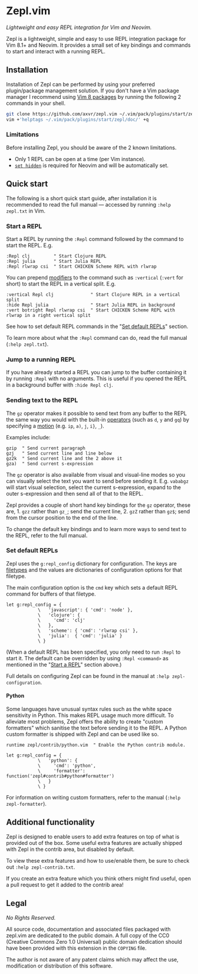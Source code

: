 # Zepl.vim

*Lightweight and easy REPL integration for Vim and Neovim.*

Zepl is a lightweight, simple and easy to use REPL integration package for Vim
8.1+ and Neovim.  It provides a small set of key bindings and commands to start
and interact with a running REPL.

<!-- TODO: GIF and/or images -->


## Installation

Installation of Zepl can be performed by using your preferred plugin/package
management solution.  If you don't have a Vim package manager I recommend using
[Vim 8 packages](https://vimhelp.org/repeat.txt.html#packages) by running the
following 2 commands in your shell.

```sh
git clone https://github.com/axvr/zepl.vim ~/.vim/pack/plugins/start/zepl
vim +'helptags ~/.vim/pack/plugins/start/zepl/doc/' +q
```


### Limitations

Before installing Zepl, you should be aware of the 2 known limitations.

- Only 1 REPL can be open at a time (per Vim instance).
- [`set hidden`](https://vimhelp.org/options.txt.html#%27hidden%27) is required
  for Neovim and will be automatically set.


## Quick start

The following is a short quick start guide, after installation it is
recommended to read the full manual — accessed by running `:help zepl.txt` in
Vim.


### Start a REPL

Start a REPL by running the `:Repl` command followed by the command to start
the REPL.  E.g.

```vim
:Repl clj         " Start Clojure REPL
:Repl julia       " Start Julia REPL
:Repl rlwrap csi  " Start CHICKEN Scheme REPL with rlwrap
```

You can prepend [modifiers](https://vimhelp.org/map.txt.html#%3Cmods%3E) to the
command such as `:vertical` (`:vert` for short) to start the REPL in a vertical
split.  E.g.

```vim
:vertical Repl clj              " Start Clojure REPL in a vertical split
:hide Repl julia                " Start Julia REPL in background
:vert botright Repl rlwrap csi  " Start CHICKEN Scheme REPL with rlwrap in a right vertical split
```

See how to set default REPL commands in the "[Set default REPLs](#set-default-repls)"
section.

To learn more about what the `:Repl` command can do, read the full manual
(`:help zepl.txt`).


### Jump to a running REPL

If you have already started a REPL you can jump to the buffer containing it by
running `:Repl` with no arguments.  This is useful if you opened the REPL in
a background buffer with `:hide Repl clj`.


### Sending text to the REPL

The `gz` operator makes it possible to send text from any buffer to the REPL
the same way you would with the built-in
[operators](https://vimhelp.org/motion.txt.html#operator) (such as `d`, `y` and
`gq`) by specifying a [motion](https://vimhelp.org/motion.txt.html#motion.txt)
(e.g. `ip`, `a)`, `j`, `i}`, `_`).

Examples include:

```vim
gzip  " Send current paragraph
gzj   " Send current line and line below
gz2k  " Send current line and the 2 above it
gza)  " Send current s-expression
```

The `gz` operator is also available from visual and visual-line modes so you
can visually select the text you want to send before sending it.
E.g. `vababgz` will start visual selection, select the current s-expression,
expand to the outer s-expression and then send all of that to the REPL.

Zepl provides a couple of short hand key bindings for the `gz` operator, these
are, 1. `gzz` rather than `gz_`; send the current line, 2. `gzZ` rather than
`gz$`; send from the cursor position to the end of the line.

To change the default key bindings and to learn more ways to send text to the
REPL, refer to the full manual.


### Set default REPLs

Zepl uses the `g:repl_config` dictionary for configuration.  The keys are
[filetypes](https://vimhelp.org/filetype.txt.html#filetypes) and the values are
dictionaries of configuration options for that filetype.

The main configuration option is the `cmd` key which sets a default REPL
command for buffers of that filetype.

```vim
let g:repl_config = {
            \   'javascript': { 'cmd': 'node' },
            \   'clojure': {
            \     'cmd': 'clj'
            \   },
            \   'scheme': { 'cmd': 'rlwrap csi' },
            \   'julia':  { 'cmd': 'julia' }
            \ }
```

(When a default REPL has been specified, you only need to run `:Repl` to start
it.  The default can be overridden by using `:Repl <command>` as mentioned in
the "[Start a REPL](#start-a-repl)" section above.)

Full details on configuring Zepl can be found in the manual at
`:help zepl-configuration`.


#### Python

Some languages have unusual syntax rules such as the white space sensitivity in
Python.  This makes REPL usage much more difficult.  To alleviate most
problems, Zepl offers the ability to create "custom formatters" which sanitise
the text before sending it to the REPL.  A Python custom formatter is shipped
with Zepl and can be used like so.

```vim
runtime zepl/contrib/python.vim  " Enable the Python contrib module.

let g:repl_config = {
            \   'python': {
            \     'cmd': 'python',
            \     'formatter': function('zepl#contrib#python#formatter')
            \   }
            \ }
```

For information on writing custom formatters, refer to the manual (`:help
zepl-formatter`).


## Additional functionality

Zepl is designed to enable users to add extra features on top of what is
provided out of the box.  Some useful extra features are actually shipped with
Zepl in the contrib area, but disabled by default.

To view these extra features and how to use/enable them, be sure to check out
`:help zepl-contrib.txt`.

If you create an extra feature which you think others might find useful, open
a pull request to get it added to the contrib area!


## Legal

*No Rights Reserved.*

All source code, documentation and associated files packaged with zepl.vim are
dedicated to the public domain.  A full copy of the CC0 (Creative Commons Zero
1.0 Universal) public domain dedication should have been provided with this
extension in the `COPYING` file.

The author is not aware of any patent claims which may affect the use,
modification or distribution of this software.
